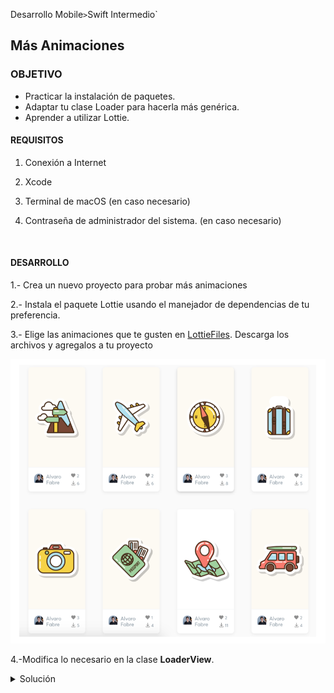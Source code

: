 
Desarrollo Mobile` > `Swift Intermedio` 
​	
## Más Animaciones 

### OBJETIVO 

- Practicar la instalación de paquetes.
- Adaptar tu clase Loader para hacerla más genérica.
- Aprender a utilizar Lottie.

#### REQUISITOS 

1. Conexión a Internet

2. Xcode 

3. Terminal de macOS (en caso necesario)

4. Contraseña de administrador del sistema. (en caso necesario)

   ​

#### DESARROLLO

1.- Crea un nuevo proyecto para probar más animaciones

2.- Instala el paquete Lottie usando el manejador de dependencias de tu preferencia.

3.- Elige las animaciones que te gusten en [LottieFiles](https://lottiefiles.com/recent?page=6). Descarga los archivos y agregalos a tu proyecto

![](0.png)

4.-Modifica lo necesario en la clase **LoaderView**.

<details>
	<summary>Solución</summary>
	<p> En la clase ViewController.swift quedaría así:</p>

```
  var animationView = LoaderView()
  
  override func viewDidLoad() {
    super.viewDidLoad()
    animationView.frame = view.bounds
    view.addSubview(animationView)
    animationView.name = "plane"
    animationView.play()
 }
```
<p> La clase **LoaderView** se modificaria así: </p> 

```
import UIKit
import Lottie

public class LoaderView: UIView {
  
  var name: String?
  
  override init(frame: CGRect) {
    super.init(frame: frame)
  }
  
  required init?(coder aDecoder: NSCoder) {
    super.init(coder: aDecoder)
  }
  
  func play() {
    guard let name = name else { return }
    let animationView = AnimationView(name: name)
    animationView.frame = CGRect(x: 0, y: 0, width: self.frame.width, height: self.frame.height)
    animationView.center = self.center
    animationView.animationSpeed = 0.2
    animationView.contentMode = .scaleAspectFill
    self.addSubview(animationView)
    animationView.play()
    animationView.translatesAutoresizingMaskIntoConstraints = false
    animationView.centerXAnchor.constraint(equalTo: centerXAnchor).isActive = true
    animationView.centerYAnchor.constraint(equalTo: centerYAnchor).isActive = true
    animationView.widthAnchor.constraint(equalToConstant: self.frame.width).isActive = true
    animationView.heightAnchor.constraint(equalToConstant: self.frame.height).isActive = true
  }
}
```

</details> 

